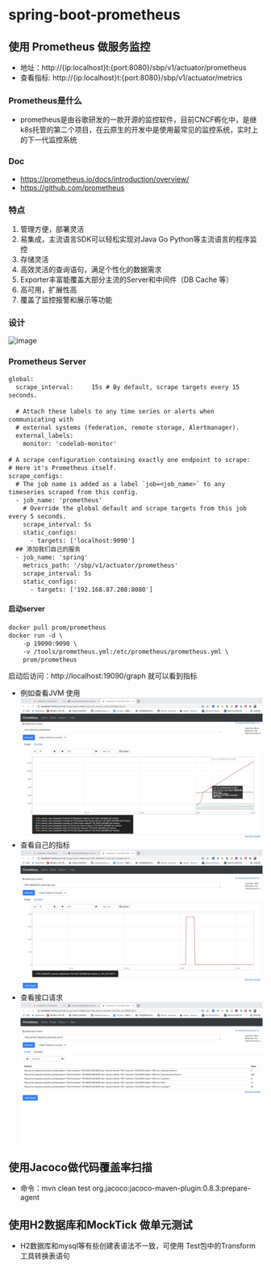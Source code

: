 # spring-boot-prometheus
## 使用 Prometheus 做服务监控
- 地址：http://{ip:localhost}t:{port:8080}/sbp/v1/actuator/prometheus
- 查看指标: http://{ip:localhost}t:{port:8080}/sbp/v1/actuator/metrics

### Prometheus是什么
- prometheus是由谷歌研发的一款开源的监控软件，目前CNCF孵化中，是继k8s托管的第二个项目，在云原生的开发中是使用最常见的监控系统，实时上的下一代监控系统

### Doc
- https://prometheus.io/docs/introduction/overview/
- https://github.com/prometheus

### 特点

1. 管理方便，部署灵活
2. 易集成，主流语言SDK可以轻松实现对Java Go Python等主流语言的程序监控
3. 存储灵活
4. 高效灵活的查询语句，满足个性化的数据需求
5. Exporter丰富能覆盖大部分主流的Server和中间件（DB Cache 等）
6. 高可用，扩展性高
7. 覆盖了监控报警和展示等功能

### 设计
![image](https://prometheus.io/assets/architecture.png)

### Prometheus Server

```$xslt
global:
  scrape_interval:     15s # By default, scrape targets every 15 seconds.

  # Attach these labels to any time series or alerts when communicating with
  # external systems (federation, remote storage, Alertmanager).
  external_labels:
    monitor: 'codelab-monitor'

# A scrape configuration containing exactly one endpoint to scrape:
# Here it's Prometheus itself.
scrape_configs:
  # The job name is added as a label `job=<job_name>` to any timeseries scraped from this config.
  - job_name: 'prometheus'
    # Override the global default and scrape targets from this job every 5 seconds.
    scrape_interval: 5s
    static_configs:
      - targets: ['localhost:9090']
  ## 添加我们自己的服务
  - job_name: 'spring'
    metrics_path: '/sbp/v1/actuator/prometheus'
    scrape_interval: 5s
    static_configs:
      - targets: ['192.168.87.208:8080']
```

#### 启动server
```$xslt
docker pull prom/prometheus
docker run -d \
    -p 19090:9090 \
    -v /tools/prometheus.yml:/etc/prometheus/prometheus.yml \
    prom/prometheus
```
启动后访问：http://localhost:19090/graph 就可以看到指标
- 例如查看JVM 使用
![image](./doc/ps.jpg)
- 查看自己的指标
![image](./doc/self.jpg)
- 查看接口请求
![image](./doc/req.jpg)


## 使用Jacoco做代码覆盖率扫描
- 命令：mvn clean test org.jacoco:jacoco-maven-plugin:0.8.3:prepare-agent


## 使用H2数据库和MockTick 做单元测试
- H2数据库和mysql等有些创建表语法不一致，可使用 Test包中的Transform 工具转换表语句